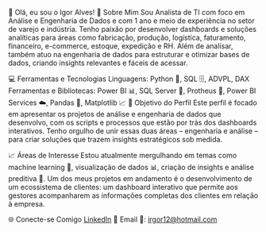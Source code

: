 👋 Olá, eu sou o Igor Alves!
🚀 Sobre Mim
Sou Analista de TI com foco em Análise e Engenharia de Dados e com 1 ano e meio de experiência no setor de varejo e indústria. Tenho paixão por desenvolver dashboards e soluções analíticas para áreas como fabricação, produção, logística, faturamento, financeiro, e-commerce, estoque, expedição e RH. Além de analisar, também atuo na engenharia de dados para estruturar e otimizar bases de dados, criando insights relevantes e fáceis de acessar.

💻 Ferramentas e Tecnologias
Linguagens: Python 🐍, SQL 🗄️, ADVPL, DAX
Ferramentas e Bibliotecas: Power BI 📊, SQL Server 💾, Protheus 🏢, Power BI Services ☁️, Pandas 🐼, Matplotlib 📈
🎯 Objetivo do Perfil
Este perfil é focado em apresentar os projetos de análise e engenharia de dados que desenvolvo, com os scripts e processos que estão por trás dos dashboards interativos. Tenho orgulho de unir essas duas áreas – engenharia e análise – para criar soluções que trazem insights estratégicos sob medida.

📈 Áreas de Interesse
Estou atualmente mergulhando em temas como machine learning 🤖, visualização de dados 📊, criação de insights e análise preditiva 🔮. Um dos meus projetos em andamento é o desenvolvimento de um ecossistema de clientes: um dashboard interativo que permite aos gestores acompanharem as informações completas dos clientes em relação à empresa.

🌐 Conecte-se Comigo
[LinkedIn](https://www.linkedin.com/in/igor-alves-analyst/) 🔗 
Email 📧: irgor12@hotmail.com
